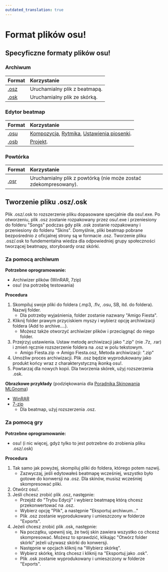```yaml
---
outdated_translation: true
---
```


# Format plików osu!

## Specyficzne formaty plików osu!

### Archiwum

| Format | Korzystanie |
| :-- | :-- |
| [.osz][Osz Link] | Uruchamialny plik z beatmapą. |
| [.osk][Osk Link] | Uruchamialny plik ze skórką. |

### Edytor beatmap

| Format | Korzystanie |
| :-- | :-- |
| [.osu][Osu Link] | [Kompozycja](/wiki/Client/Beatmap_editor/Compose), [Rytmika](/wiki/Client/Beatmap_editor/Timing), [Ustawienia piosenki](/wiki/Client/Beatmap_editor/Song_setup). |
| [.osb][Osb Link] | [Projekt](/wiki/Client/Beatmap_editor/Design). |

### Powtórka

| Format | Korzystanie |
| :-- | :-- |
| [.osr][Osr Link] | Uruchamialny plik z powtórką (nie może zostać zdekompresowany). |

## Tworzenie pliku .osz/.osk

Plik .osz/.osk to rozszerzenie pliku dopasowane specjalnie dla osu!.exe. Po otworzeniu, plik .osz zostanie rozpakowany przez osu!.exe i przeniesiony do folderu "Songs" podczas gdy plik .osk zostanie rozpakowany i przeniesiony do folderu "Skins". Domyślnie, pliki beatmap pobrane bezpośrednio z oficjalnej strony są w formacie .osz. Tworzenie pliku .osz/.osk to fundementalna wiedza dla odpowiedniej grupy społeczności tworzącej beatmapy, storyboardy oraz skórki.

### Za pomocą archiwum

**Potrzebne oprogramowanie:**

- Archiwizer plików (WinRAR, 7zip)
- osu! (na potrzebę testowania)

**Procedura**

1. Skompiluj swoje pliki do foldera (.mp3, .flv, .osu, SB, itd. do foldera). Nazwij folder.
   - Dla potrzeby wyjaśnienia, folder zostanie nazwany "Amigo Fiesta".
2. Kliknij folder prawym przyciskiem myszy i wybierz opcję archiwizacji foldera (Add to archive....).
   - Możesz także otworzyć archiwizer plików i przeciągnąć do niego folder.
3. Przejrzyj ustawienia. Ustaw metodę archiwizacji jako ".zip" (nie .7z, .rar) i zmień ręcznie rozszerzenie foldera na .osz w polu tekstowym.
   - Amigo Fiesta.zip -> Amigo Fiesta.osz, Metoda archiwizacji: ".zip"
4. Umożliw proces archiwizacji. Plik .osz będzie wyprodukowany jako produkt końcy wraz z charakterystyczną ikonką osu!.
5. Powtarzaj dla nowych kopii. Dla tworzenia skórek, użyj rozszerzenia .osk.

**Obrazkowe przykłady** (podziękowania dla [Poradnika Skinowania](https://osu.ppy.sh/community/forums/topics/51694) [MLGnoma](https://osu.ppy.sh/users/46620))

- [WinRAR](https://puu.sh/1MBV)
- [7-zip](https://puu.sh/1MBW)
  - Dla beatmap, użyj rozszerzenia .osz.

### Za pomocą gry

**Potrzebne oprogramowanie:**

- osu! (i nic więcej, gdyż tylko to jest potrzebne do zrobienia pliku .osz/.osk)

**Procedura**

1. Tak samo jak powyżej, skompiluj pliki do foldera, którego potem nazwij.
   - Zazwyczaj, jeśli edytowałeś beatmapę wcześniej, wszystko było gotowe do konwersji na .osz. Dla skinów, musisz wcześniej skompresować pliki.
2. Otwórz osu!.
3. Jeśli chcesz zrobić plik .osz, następnie:
   - Przejdź do "Trybu Edycji" i wybierz beatmapę którą chcesz przekonwertować na .osz.
   - Wybierz opcję "Plik", a następnie "Eksportuj archiwum..."
   - Plik .osz zostanie wyprodukowany i umieszczony w folderze "Exports".
4. Jeżeli chcesz zrobić plik .osk, następnie:
   - Na początku, upewnij się, że twój skin zawiera wszystko co chcesz skompresować. Możesz to sprawdzić, klikając "Otwórz folder skórki" jeżeli używasz skórki do konwersji.
   - Następnie w opcjach kliknij na "Wybierz skórkę".
   - Wybierz skórkę, którą chcesz i kliknij na "Eksportuj jako .osk".
   - Plik .osk zostanie wyprodukowany i umieszczony w folderze "Exports".

[Osz Link]: /wiki/Client/File_formats/Osz_(file_format)
[Osk Link]: /wiki/Client/File_formats/Osk_(file_format)
[Osu Link]: /wiki/Client/File_formats/Osu_(file_format)
[Osb Link]: /wiki/Client/File_formats/Osb_(file_format)
[Osr Link]: /wiki/Client/File_formats/Osr_(file_format)
